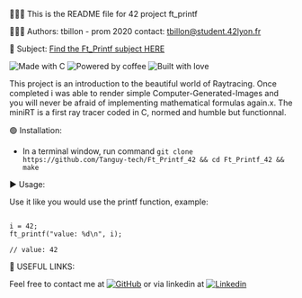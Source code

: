 👨🏻‍💻 This is the README file for 42 project ft_printf

👨🏼‍🎓 Authors: tbillon - prom 2020 contact: tbillon@student.42lyon.fr

📒 Subject: [Find the Ft_Printf subject HERE](https://cdn.intra.42.fr/pdf/pdf/32896/fr.subject.pdf)

![Made with C](https://forthebadge.com/images/badges/made-with-c.svg) ![Powered by coffee](https://forthebadge.com/images/badges/powered-by-coffee.svg) ![Built with love](https://forthebadge.com/images/badges/built-with-love.svg)

This project is an introduction to the beautiful world of Raytracing.
Once completed i was able to render simple Computer-Generated-Images and you
will never be afraid of implementing mathematical formulas again.x. 
The miniRT is a first ray tracer coded in C, normed and humble but
functionnal.



🟢 Installation:
- In a terminal window, run command `git clone https://github.com/Tanguy-tech/Ft_Printf_42 && cd Ft_Printf_42 && make`


▶️ Usage:

Use it like you would use the printf function, example:
```int i;

i = 42;
ft_printf("value: %d\n", i);

// value: 42
```




🔗 USEFUL LINKS:

Feel free to contact me at  [![GitHub](https://img.shields.io/badge/GitHub-100000?style=for-the-badge&logo=github&logoColor=white)](https://github.com/Tanguy-tech) or via linkedin at [![Linkedin](	https://img.shields.io/badge/LinkedIn-0077B5?style=for-the-badge&logo=linkedin&logoColor=white)](https://www.linkedin.com/in/tanguybillon/)
